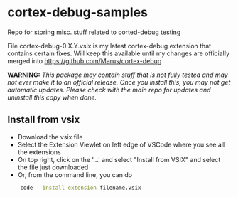 # cortex-debug-samples

Repo for storing misc. stuff related to corted-debug testing

File cortex-debug-0.X.Y.vsix is my latest cortex-debug extension that contains certain fixes. Will keep this available until my changes are officially merged into <https://github.com/Marus/cortex-debug>

**WARNING:** _This package may contain stuff that is not fully tested and may not ever make it to an official release. Once you install this, you may not get automatic updates. Please check with the main repo for updates and uninstall this copy when done._

## Install from vsix

* Download the vsix file
* Select the Extension Viewlet on left edge of VSCode where you see all the extensions
* On top right, click on the '...' and select "Install from VSIX" and select the file just downloaded
* Or, from the command line, you can do

```bash
    code --install-extension filename.vsix
```

